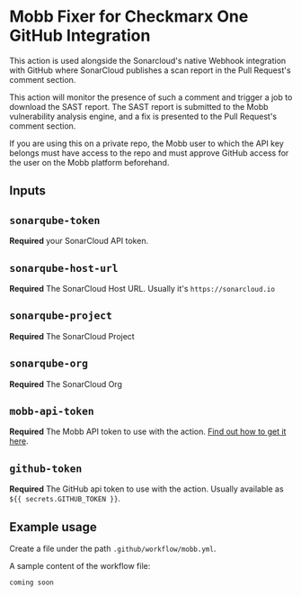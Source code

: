 # Mobb Fixer for Checkmarx One GitHub Integration

This action is used alongside the Sonarcloud's native Webhook integration with GitHub where SonarCloud publishes a scan report in the Pull Request's comment section. 

This action will monitor the presence of such a comment and trigger a job to download the SAST report. The SAST report is submitted to the Mobb vulnerability analysis engine, and a fix is presented to the Pull Request's comment section. 

If you are using this on a private repo, the Mobb user to which the API key belongs must have access to the repo and must approve GitHub access for the user on the Mobb platform beforehand.

## Inputs

## `sonarqube-token`

**Required** your SonarCloud API token. 


## `sonarqube-host-url`

**Required** The SonarCloud Host URL. Usually it's `https://sonarcloud.io`

## `sonarqube-project`

**Required** The SonarCloud Project

## `sonarqube-org`

**Required** The SonarCloud Org

## `mobb-api-token`

**Required** The Mobb API token to use with the action. [Find out how to get it here](https://docs.mobb.ai/mobb-user-docs/administration/access-tokens). 


## `github-token`

**Required** The GitHub api token to use with the action. Usually available as `${{ secrets.GITHUB_TOKEN }}`.



## Example usage

Create a file under the path `.github/workflow/mobb.yml`. 

A sample content of the workflow file: 
```
coming soon
```
